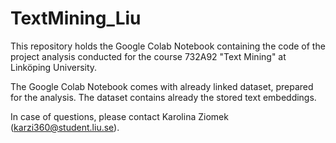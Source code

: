 # TextMining_Liu

This repository holds the Google Colab Notebook containing the code of the project analysis conducted for the course 732A92 "Text Mining" at Linköping University. 

The Google Colab Notebook comes with already linked dataset, prepared for the analysis. The dataset contains already the stored text embeddings. 

In case of questions, please contact Karolina Ziomek (karzi360@student.liu.se). 
